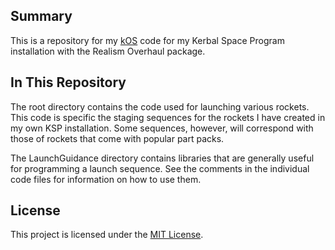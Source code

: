 ## Summary
This is a repository for my [kOS](https://ksp-kos.github.io/KOS/index.html) code for my Kerbal Space Program installation with the Realism Overhaul package.

## In This Repository
The root directory contains the code used for launching various rockets. This code is specific the staging sequences for the rockets I have created in my own KSP installation. Some sequences, however, will correspond with those of rockets that come with popular part packs.

The LaunchGuidance directory contains libraries that are generally useful for programming a launch sequence. See the comments in the individual code files for information on how to use them.

## License
This project is licensed under the [MIT License](https://github.com/avielmenter/kOS-RO/blob/master/LICENSE).
